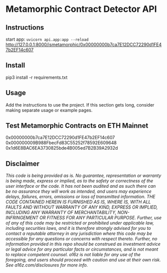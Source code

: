 # Metamorphic Contract Detector API

## Instructions

start app: ```uvicorn api.app:app --reload```
http://127.0.0.1:8000/ismetamorphic/0x00000000b7ca7E12DCC72290d1FE47b2EF14c607

## Install

pip3 install -r requirements.txt

## Usage

Add the instructions to use the project. If this section gets long, consider making separate usage or example pages.

## Test Metamorphic Contracts on ETH Mainnet

0x00000000b7ca7E12DCC72290d1FE47b2EF14c607
0x000000009B988FbecFd83C55252f78592E609648
0x1d6E8BAC6EA3730825bde4B005ed7B2B39A2932d

## Disclaimer

_This code is being provided as is. No guarantee, representation or warranty is being made, express or implied, as to the safety or correctness of the user interface or the code. It has not been audited and as such there can be no assurance they will work as intended, and users may experience delays, failures, errors, omissions or loss of transmitted information. THE CODE CONTAINED HEREIN IS FURNISHED AS IS, WHERE IS, WITH ALL FAULTS AND WITHOUT WARRANTY OF ANY KIND, EXPRESS OR IMPLIED, INCLUDING ANY WARRANTY OF MERCHANTABILITY, NON- INFRINGEMENT OR FITNESS FOR ANY PARTICULAR PURPOSE. Further, use of any of this code may be restricted or prohibited under applicable law, including securities laws, and it is therefore strongly advised for you to contact a reputable attorney in any jurisdiction where this code may be accessible for any questions or concerns with respect thereto. Further, no information provided in this repo should be construed as investment advice or legal advice for any particular facts or circumstances, and is not meant to replace competent counsel. a16z is not liable for any use of the foregoing, and users should proceed with caution and use at their own risk. See a16z.com/disclosures for more info._
